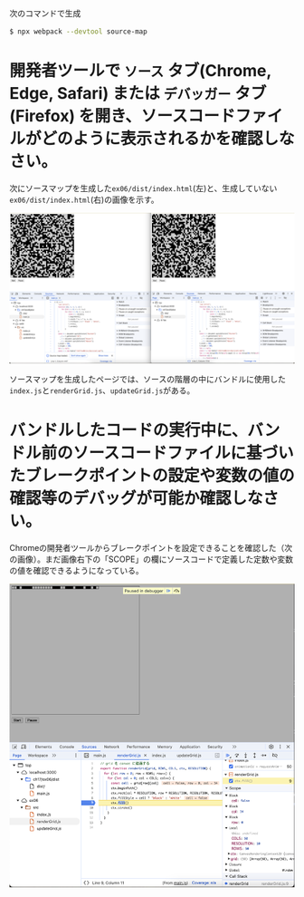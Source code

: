 次のコマンドで生成

```sh
$ npx webpack --devtool source-map
```

# 開発者ツールで `ソース` タブ(Chrome, Edge, Safari) または `デバッガー` タブ(Firefox) を開き、ソースコードファイルがどのように表示されるかを確認しなさい。

次にソースマップを生成した`ex06/dist/index.html`(左)と、生成していない`ex06/dist/index.html`(右)の画像を示す。

![alt text](image-1.png)

ソースマップを生成したページでは、ソースの階層の中にバンドルに使用した`index.js`と`renderGrid.js`、`updateGrid.js`がある。

# バンドルしたコードの実行中に、バンドル前のソースコードファイルに基づいたブレークポイントの設定や変数の値の確認等のデバッグが可能か確認しなさい。

Chromeの開発者ツールからブレークポイントを設定できることを確認した（次の画像）。まだ画像右下の「SCOPE」の欄にソースコードで定義した定数や変数の値を確認できるようになっている。

![alt text](image-2.png)
